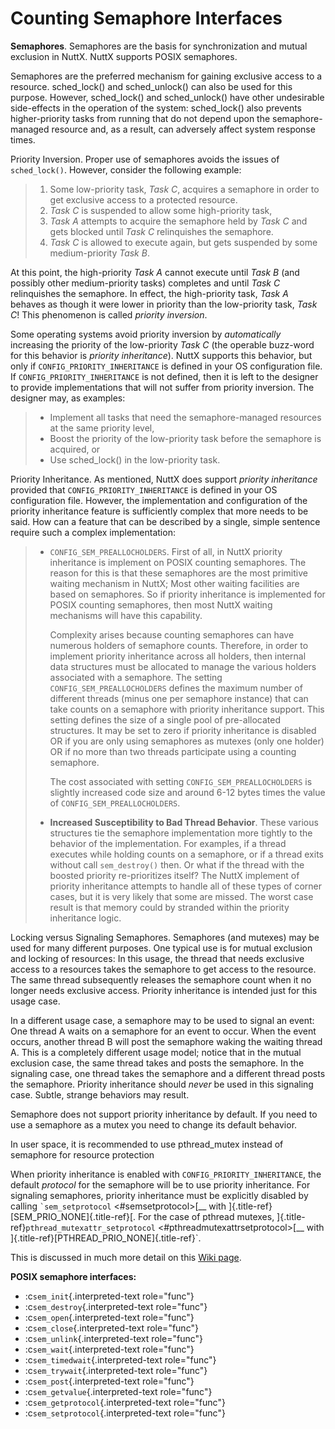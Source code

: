 Counting Semaphore Interfaces
=============================

**Semaphores**. Semaphores are the basis for synchronization and mutual
exclusion in NuttX. NuttX supports POSIX semaphores.

Semaphores are the preferred mechanism for gaining exclusive access to a
resource. sched\_lock() and sched\_unlock() can also be used for this
purpose. However, sched\_lock() and sched\_unlock() have other
undesirable side-effects in the operation of the system: sched\_lock()
also prevents higher-priority tasks from running that do not depend upon
the semaphore-managed resource and, as a result, can adversely affect
system response times.

Priority Inversion. Proper use of semaphores avoids the issues of
`sched_lock()`. However, consider the following example:

> 1.  Some low-priority task, *Task C*, acquires a semaphore in order to
>     get exclusive access to a protected resource.
> 2.  *Task C* is suspended to allow some high-priority task,
> 3.  *Task A* attempts to acquire the semaphore held by *Task C* and
>     gets blocked until *Task C* relinquishes the semaphore.
> 4.  *Task C* is allowed to execute again, but gets suspended by some
>     medium-priority *Task B*.

At this point, the high-priority *Task A* cannot execute until *Task B*
(and possibly other medium-priority tasks) completes and until *Task C*
relinquishes the semaphore. In effect, the high-priority task, *Task A*
behaves as though it were lower in priority than the low-priority task,
*Task C*! This phenomenon is called *priority inversion*.

Some operating systems avoid priority inversion by *automatically*
increasing the priority of the low-priority *Task C* (the operable
buzz-word for this behavior is *priority inheritance*). NuttX supports
this behavior, but only if `CONFIG_PRIORITY_INHERITANCE` is defined in
your OS configuration file. If `CONFIG_PRIORITY_INHERITANCE` is not
defined, then it is left to the designer to provide implementations that
will not suffer from priority inversion. The designer may, as examples:

> -   Implement all tasks that need the semaphore-managed resources at
>     the same priority level,
> -   Boost the priority of the low-priority task before the semaphore
>     is acquired, or
> -   Use sched\_lock() in the low-priority task.

Priority Inheritance. As mentioned, NuttX does support *priority
inheritance* provided that `CONFIG_PRIORITY_INHERITANCE` is defined in
your OS configuration file. However, the implementation and
configuration of the priority inheritance feature is sufficiently
complex that more needs to be said. How can a feature that can be
described by a single, simple sentence require such a complex
implementation:

> -   `CONFIG_SEM_PREALLOCHOLDERS`. First of all, in NuttX priority
>     inheritance is implement on POSIX counting semaphores. The reason
>     for this is that these semaphores are the most primitive waiting
>     mechanism in NuttX; Most other waiting facilities are based on
>     semaphores. So if priority inheritance is implemented for POSIX
>     counting semaphores, then most NuttX waiting mechanisms will have
>     this capability.
>
>     Complexity arises because counting semaphores can have numerous
>     holders of semaphore counts. Therefore, in order to implement
>     priority inheritance across all holders, then internal data
>     structures must be allocated to manage the various holders
>     associated with a semaphore. The setting
>     `CONFIG_SEM_PREALLOCHOLDERS` defines the maximum number of
>     different threads (minus one per semaphore instance) that can take
>     counts on a semaphore with priority inheritance support. This
>     setting defines the size of a single pool of pre-allocated
>     structures. It may be set to zero if priority inheritance is
>     disabled OR if you are only using semaphores as mutexes (only one
>     holder) OR if no more than two threads participate using a
>     counting semaphore.
>
>     The cost associated with setting `CONFIG_SEM_PREALLOCHOLDERS` is
>     slightly increased code size and around 6-12 bytes times the value
>     of `CONFIG_SEM_PREALLOCHOLDERS`.
>
> -   **Increased Susceptibility to Bad Thread Behavior**. These various
>     structures tie the semaphore implementation more tightly to the
>     behavior of the implementation. For examples, if a thread executes
>     while holding counts on a semaphore, or if a thread exits without
>     call `sem_destroy()` then. Or what if the thread with the boosted
>     priority re-prioritizes itself? The NuttX implement of priority
>     inheritance attempts to handle all of these types of corner cases,
>     but it is very likely that some are missed. The worst case result
>     is that memory could by stranded within the priority inheritance
>     logic.

Locking versus Signaling Semaphores. Semaphores (and mutexes) may be
used for many different purposes. One typical use is for mutual
exclusion and locking of resources: In this usage, the thread that needs
exclusive access to a resources takes the semaphore to get access to the
resource. The same thread subsequently releases the semaphore count when
it no longer needs exclusive access. Priority inheritance is intended
just for this usage case.

In a different usage case, a semaphore may to be used to signal an
event: One thread A waits on a semaphore for an event to occur. When the
event occurs, another thread B will post the semaphore waking the
waiting thread A. This is a completely different usage model; notice
that in the mutual exclusion case, the same thread takes and posts the
semaphore. In the signaling case, one thread takes the semaphore and a
different thread posts the semaphore. Priority inheritance should
*never* be used in this signaling case. Subtle, strange behaviors may
result.

Semaphore does not support priority inheritance by default. If you need
to use a semaphore as a mutex you need to change its default behavior.

In user space, it is recommended to use pthread\_mutex instead of
semaphore for resource protection

When priority inheritance is enabled with `CONFIG_PRIORITY_INHERITANCE`,
the default *protocol* for the semaphore will be to use priority
inheritance. For signaling semaphores, priority inheritance must be
explicitly disabled by calling `` `sem_setprotocol ``
\<\#semsetprotocol\>[\_\_ with
]{.title-ref}[SEM\_PRIO\_NONE]{.title-ref}[. For the case of pthread
mutexes, ]{.title-ref}`pthread_mutexattr_setprotocol`
\<\#pthreadmutexattrsetprotocol\>[\_\_ with
]{.title-ref}[PTHREAD\_PRIO\_NONE]{.title-ref}\`.

This is discussed in much more detail on this [Wiki
page](https://cwiki.apache.org/confluence/display/NUTTX/Signaling+Semaphores+and+Priority+Inheritance).

**POSIX semaphore interfaces:**

-   :c`sem_init`{.interpreted-text role="func"}
-   :c`sem_destroy`{.interpreted-text role="func"}
-   :c`sem_open`{.interpreted-text role="func"}
-   :c`sem_close`{.interpreted-text role="func"}
-   :c`sem_unlink`{.interpreted-text role="func"}
-   :c`sem_wait`{.interpreted-text role="func"}
-   :c`sem_timedwait`{.interpreted-text role="func"}
-   :c`sem_trywait`{.interpreted-text role="func"}
-   :c`sem_post`{.interpreted-text role="func"}
-   :c`sem_getvalue`{.interpreted-text role="func"}
-   :c`sem_getprotocol`{.interpreted-text role="func"}
-   :c`sem_setprotocol`{.interpreted-text role="func"}
